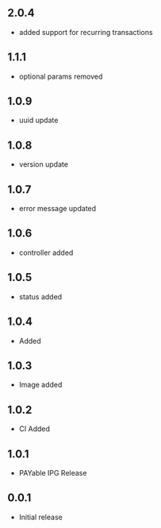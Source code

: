 ## 2.0.4

* added support for recurring transactions

## 1.1.1

* optional params removed

## 1.0.9

* uuid update

## 1.0.8

* version update

## 1.0.7

* error message updated

## 1.0.6

* controller added

## 1.0.5

* status added

## 1.0.4

* Added

## 1.0.3

* Image added

## 1.0.2

* CI Added

## 1.0.1

* PAYable IPG Release

## 0.0.1

* Initial release
